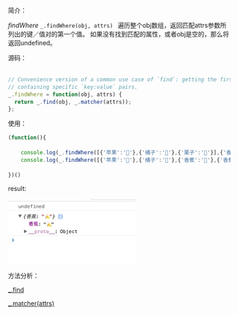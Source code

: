 简介：

*findWhere* `_.findWhere(obj, attrs) `
遍历整个obj数组，返回匹配attrs参数所列出的键／值对的第一个值。
如果没有找到匹配的属性，或者obj是空的，那么将返回undefined。

源码：

```js

// Convenience version of a common use case of `find`: getting the first object
// containing specific `key:value` pairs.
_.findWhere = function(obj, attrs) {
  return _.find(obj, _.matcher(attrs));
};

```

使用：

```js
(function(){

    console.log(_.findWhere([{'苹果':'🍎'},{'橘子':'🍊'},{'栗子':'🌰'}],{'香蕉':'🍌'}));
    console.log(_.findWhere([{'苹果':'🍎'},{'橘子':'🍊'},{'香蕉':'🍌'},{'香蕉':'🍌','栗子':'🌰'}],{'香蕉':'🍌'}));

})()

```

result:

![findWhere](./findWhere.png)

方法分析：

[_.find](../find)

[_.matcher(attrs)](../../Objects/matcher)
